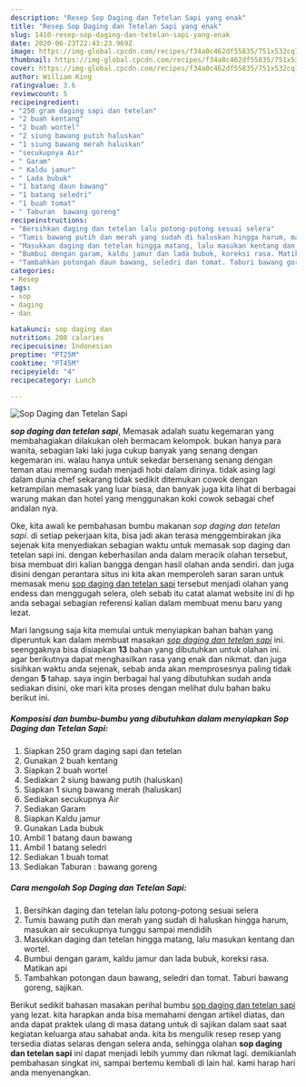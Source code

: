 ```yaml
---
description: "Resep Sop Daging dan Tetelan Sapi yang enak"
title: "Resep Sop Daging dan Tetelan Sapi yang enak"
slug: 1410-resep-sop-daging-dan-tetelan-sapi-yang-enak
date: 2020-06-23T22:43:23.969Z
image: https://img-global.cpcdn.com/recipes/f34a0c462df55835/751x532cq70/sop-daging-dan-tetelan-sapi-foto-resep-utama.jpg
thumbnail: https://img-global.cpcdn.com/recipes/f34a0c462df55835/751x532cq70/sop-daging-dan-tetelan-sapi-foto-resep-utama.jpg
cover: https://img-global.cpcdn.com/recipes/f34a0c462df55835/751x532cq70/sop-daging-dan-tetelan-sapi-foto-resep-utama.jpg
author: William King
ratingvalue: 3.6
reviewcount: 5
recipeingredient:
- "250 gram daging sapi dan tetelan"
- "2 buah kentang"
- "2 buah wortel"
- "2 siung bawang putih haluskan"
- "1 siung bawang merah haluskan"
- "secukupnya Air"
- " Garam"
- " Kaldu jamur"
- " Lada bubuk"
- "1 batang daun bawang"
- "1 batang seledri"
- "1 buah tomat"
- " Taburan  bawang goreng"
recipeinstructions:
- "Bersihkan daging dan tetelan lalu potong-potong sesuai selera"
- "Tumis bawang putih dan merah yang sudah di haluskan hingga harum, masukan air secukupnya tunggu sampai mendidih"
- "Masukkan daging dan tetelan hingga matang, lalu masukan kentang dan wortel."
- "Bumbui dengan garam, kaldu jamur dan lada bubuk, koreksi rasa. Matikan api"
- "Tambahkan potongan daun bawang, seledri dan tomat. Taburi bawang goreng, sajikan."
categories:
- Resep
tags:
- sop
- daging
- dan

katakunci: sop daging dan 
nutrition: 208 calories
recipecuisine: Indonesian
preptime: "PT25M"
cooktime: "PT45M"
recipeyield: "4"
recipecategory: Lunch

---
```



![Sop Daging dan Tetelan Sapi](https://img-global.cpcdn.com/recipes/f34a0c462df55835/751x532cq70/sop-daging-dan-tetelan-sapi-foto-resep-utama.jpg)

<b><i>sop daging dan tetelan sapi</i></b>, Memasak adalah suatu kegemaran yang membahagiakan dilakukan oleh bermacam kelompok. bukan hanya para wanita, sebagian laki laki juga cukup banyak yang senang dengan kegemaran ini. walau hanya untuk sekedar bersenang senang dengan teman atau memang sudah menjadi hobi dalam dirinya. tidak asing lagi dalam dunia chef sekarang tidak sedikit ditemukan cowok dengan ketrampilan memasak yang luar biasa, dan banyak juga kita lihat di berbagai warung makan dan hotel yang menggunakan koki cowok sebagai chef andalan nya.



Oke, kita awali ke pembahasan bumbu makanan <i>sop daging dan tetelan sapi</i>. di setiap pekerjaan kita, bisa jadi akan terasa menggembirakan jika sejenak kita menyediakan sebagian waktu untuk memasak sop daging dan tetelan sapi ini. dengan keberhasilan anda dalam meracik olahan tersebut, bisa membuat diri kalian bangga dengan hasil olahan anda sendiri. dan juga disini dengan perantara situs ini kita akan memperoleh saran saran untuk memasak menu <u>sop daging dan tetelan sapi</u> tersebut menjadi olahan yang endess dan menggugah selera, oleh sebab itu catat alamat website ini di hp anda sebagai sebagian referensi kalian dalam membuat menu baru yang lezat.


Mari langsung saja kita memulai untuk menyiapkan bahan bahan yang diperuntuk kan dalam membuat masakan <u><i>sop daging dan tetelan sapi</i></u> ini. seenggaknya bisa disiapkan <b>13</b> bahan yang dibutuhkan untuk olahan ini. agar berikutnya dapat menghasilkan rasa yang enak dan nikmat. dan juga sisihkan waktu anda sejenak, sebab anda akan memprosesnya paling tidak dengan <b>5</b> tahap. saya ingin berbagai hal yang dibutuhkan sudah anda sediakan disini, oke mari kita proses dengan melihat dulu bahan baku berikut ini.

<!--inarticleads1-->

##### Komposisi dan bumbu-bumbu yang dibutuhkan dalam menyiapkan Sop Daging dan Tetelan Sapi:

1. Siapkan 250 gram daging sapi dan tetelan
1. Gunakan 2 buah kentang
1. Siapkan 2 buah wortel
1. Sediakan 2 siung bawang putih (haluskan)
1. Siapkan 1 siung bawang merah (haluskan)
1. Sediakan secukupnya Air
1. Sediakan  Garam
1. Siapkan  Kaldu jamur
1. Gunakan  Lada bubuk
1. Ambil 1 batang daun bawang
1. Ambil 1 batang seledri
1. Sediakan 1 buah tomat
1. Sediakan  Taburan : bawang goreng




<!--inarticleads2-->

##### Cara mengolah Sop Daging dan Tetelan Sapi:

1. Bersihkan daging dan tetelan lalu potong-potong sesuai selera
1. Tumis bawang putih dan merah yang sudah di haluskan hingga harum, masukan air secukupnya tunggu sampai mendidih
1. Masukkan daging dan tetelan hingga matang, lalu masukan kentang dan wortel.
1. Bumbui dengan garam, kaldu jamur dan lada bubuk, koreksi rasa. Matikan api
1. Tambahkan potongan daun bawang, seledri dan tomat. Taburi bawang goreng, sajikan.




Berikut sedikit bahasan masakan perihal bumbu <u>sop daging dan tetelan sapi</u> yang lezat. kita harapkan anda bisa memahami dengan artikel diatas, dan anda dapat praktek ulang di masa datang untuk di sajikan dalam saat saat kegiatan keluarga atau sahabat anda. kita bs mengulik resep resep yang tersedia diatas selaras dengan selera anda, sehingga olahan <b>sop daging dan tetelan sapi</b> ini dapat menjadi lebih yummy dan nikmat lagi. demikianlah pembahasan singkat ini, sampai bertemu kembali di lain hal. kami harap hari anda menyenangkan.
